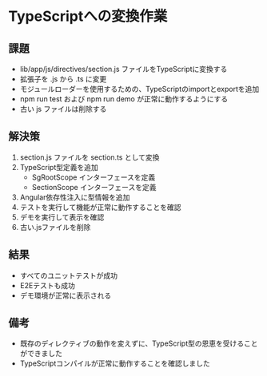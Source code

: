 # TypeScriptへの変換作業

## 課題
- lib/app/js/directives/section.js ファイルをTypeScriptに変換する
- 拡張子を .js から .ts に変更
- モジュールローダーを使用するための、TypeScriptのimportとexportを追加
- npm run test および npm run demo が正常に動作するようにする
- 古い js ファイルは削除する

## 解決策
1. section.js ファイルを section.ts として変換
2. TypeScript型定義を追加
   - SgRootScope インターフェースを定義
   - SectionScope インターフェースを定義
3. Angular依存性注入に型情報を追加
4. テストを実行して機能が正常に動作することを確認
5. デモを実行して表示を確認
6. 古い.jsファイルを削除

## 結果
- すべてのユニットテストが成功
- E2Eテストも成功 
- デモ環境が正常に表示される

## 備考
- 既存のディレクティブの動作を変えずに、TypeScript型の恩恵を受けることができました
- TypeScriptコンパイルが正常に動作することを確認しました
